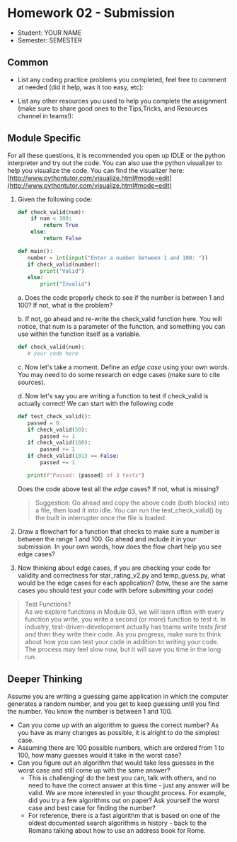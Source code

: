 # Homework 02 - Submission


* Student: YOUR NAME
* Semester: SEMESTER

## Common

* List any coding practice problems you completed, feel free to comment at needed (did it help, was it too easy, etc):

* List any other resources you used to help you complete the assignment (make sure to share good ones to the Tips,Tricks, and Resources channel in teams!):
  

## Module Specific
For all these questions, it is recommended you open up IDLE or the python interpreter and try out the code.  You can also use the python visualizer to help you visualize the code.  You can find the visualizer here: [http://www.pythontutor.com/visualize.html#mode=edit](http://www.pythontutor.com/visualize.html#mode=edit)

1. Given the following code:
   ```python
   def check_valid(num):
       if num < 100:
           return True
       else:
           return False

   def main():
      number = int(input("Enter a number between 1 and 100: "))
      if check_valid(number):
          print("Valid")
      else:
          print("Invalid")
   ```
   a. Does the code properly check to see if the number is between 1 and 100?  If not, what is the problem?

   b. If not, go ahead and re-write the check_valid function here. You will notice, that num is a parameter of the function, and something you can use within the function itself as a variable. 
   ```python
   def check_valid(num):
      # your code here
   

   ```

   c. Now let's take a moment. Define an *edge case* using your own words. You may need to do some research on edge cases (make sure to cite sources).

   d. Now let's say you are writing a function to test if check_valid is actually correct! We can start with the following code
   ```python
   def test_check_valid():
      passed = 0
      if check_valid(50):
          passed += 1
      if check_valid(100):
          passed += 1
      if check_valid(101) == False:
          passed += 1

      print(f"Passed: {passed} of 3 tests")
   ```
   Does the code above test all the *edge* cases? If not, what is missing? 

   > Suggestion: Go ahead and copy the above code (both blocks) into a file, then load it into idle. You can run the test_check_valid() by the built in interrupter once the file is loaded. 

2. Draw a flowchart for a function that checks to make sure a number is between the range 1 and 100. Go ahead and include it in your submission. In your own words, how does the flow chart help you see edge cases?

3. Now thinking about edge cases, if you are checking your code for validity and correctness for star_rating_v2.py and temp_guess.py, what would be the edge cases for each application? (btw, these are the same cases you should test your code with before submitting your code)


> Test Functions?   
> As we explore functions in Module 03, we will learn often with every function you write, you write a second (or more) function to test it. In industry, test-driven-development actually has teams write tests *first* and then they write their code. As you progress, make sure to think about how you can test your code in addition to writing your code. The process may feel slow now, but it will save you time in the long run. 


## Deeper Thinking

Assume you are writing a guessing game application in which the computer generates a random number, and you get to keep guessing until you find the number. You know the number is between 1 and 100.

* Can you come up with an algorithm to guess the correct number? As you have as many changes as possible, it is alright to do the simplest case. 
* Assuming there are 100 possible numbers, which are ordered from 1 to 100, how many guesses would it take in the worst case?
* Can you figure out an algorithm that would take less guesses in the worst case and still come up with the same answer?
  * This is challenging! do the best you can, talk with others, and no need to have the correct answer at this time - just any answer will be valid. We are more interested in your thought process.
    For example, did you try a few algorithms out on paper? Ask yourself the worst case and best case for finding the number?
  * For reference, there is a fast algorithm that is based on one of the oldest documented search algorithms in history - back to the Romans talking about how to use an address book for Rome. 